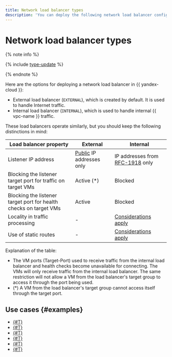 ```yaml
---
title: Network load balancer types
description: 'You can deploy the following network load balancer configurations in {{ yandex-cloud }}: EXTERNAL to handle internet traffic and INTERNAL to handle internal {{ vpc-name }} traffic.'
---
```


# Network load balancer types

{% note info %}

{% include [type-update](../../_includes/network-load-balancer/type-update.md) %}

{% endnote %}

Here are the options for deploying a network load balancer in {{ yandex-cloud }}:

* External load balancer (`EXTERNAL`), which is created by default. It is used to handle Internet traffic.
* Internal load balancer (`INTERNAL`), which is used to handle internal {{ vpc-name }} traffic.

These load balancers operate similarly, but you should keep the following distinctions in mind:

| **Load balancer property** | **External** | **Internal**
| --- | --- | --- |
| Listener IP address | [Public](../../vpc/concepts/ips.md) IP addresses only | IP addresses from [RFC-1918](https://www.ietf.org/rfc/rfc1918.txt) only |
| Blocking the listener target port for traffic on target VMs | Active (*) | Blocked | 
| Blocking the listener target port for health checks on target VMs | Active | Blocked |
| Locality in traffic processing | - | [Considerations apply](./specifics.md#nlb-int-locality) |
| Use of static routes | - | [Considerations apply](./specifics.md#nlb-int-routing) |

Explanation of the table:
* The VM ports (Target-Port) used to receive traffic from the internal load balancer and health checks become unavailable for connecting.
The VMs will only receive traffic from the internal load balancer. The same restriction will not allow a VM from the load balancer's target group to access it through the port being used.
* (*) A VM from the load balancer's target group cannot access itself through the target port.


## Use cases {#examples}

* [{#T}](../tutorials/mssql-alwayson-lb.md)
* [{#T}](../tutorials/vpc-cr-access.md)
* [{#T}](../tutorials/storage-vpc-access.md)
* [{#T}](../tutorials/route-switcher.md)
* [{#T}](../tutorials/dns-integration.md)
* [{#T}](../tutorials/migration-from-nlb-to-alb/index.md)